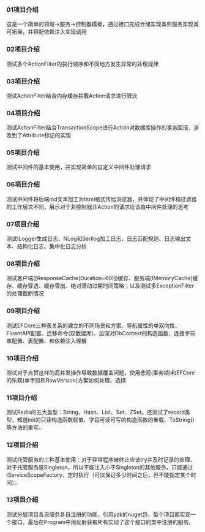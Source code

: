 ### 01项目介绍
这是一个简单的领域->服务->控制器模板，通过接口完成仓储实现类和服务实现类可拓展，并搭配依赖注入实现调用

### 02项目介绍
测试多个ActionFilter的执行顺序和不同地方发生异常的处理规律

### 03项目介绍
测试ActionFilter结合内存缓存拦截Action请求进行限流

### 04项目介绍
测试ActionFilter结合TransactionScope进行Action对数据库操作的事务回滚、涉及到了Attribute标记的实现

### 05项目介绍
测试中间件的基本使用，并实现简单的自定义中间件处理请求

### 06项目介绍
测试中间件将后端md文本加工为html格式传给浏览器，并体现了中间件和过滤器的工作层次不同，展示对于非控制器非Action的请求应该由中间件处理的思考

### 07项目介绍
测试ILogger生成日志、NLog和Serilog加工日志、日志匹配规则、日志输出文本、结构化日志、集中化日志分析

### 08项目介绍
测试客户端([ResponseCache(Duration=60)])缓存、服务端(IMemoryCache)缓存、缓存穿透、缓存雪崩、绝对滑动过期时间策略；以及测试多ExceptionFilter的处理截断情况

### 09项目介绍
测试EFCore三种表关系的建立的不同场景和方案、导航属性的单双向性、FluentAPI配置、迁移命令(双数据库)、加深对DbContext的构造函数、连接字符串配置、表配置、和依赖注入理解

### 10项目介绍
测试对于点赞这样的高并发操作导致数据覆盖问题，使用悲观(事务锁)和EFCore的乐观(单字段和RowVersion)方案如何处理、选择

### 11项目介绍
测试Redis的五大类型：String、Hash、List、Set、ZSet。还测试了record类型，知道init的只读构造函数赋值、字段可读可写的构造函数的重载、ToString()等方法的重写。

### 12项目介绍
测试托管服务的三种基本使用：对于异常程序被终止应该try并及时记录的处理、对于托管服务是Singleton，所以不能注入小于Singleton的其他服务，只能通过IServiceScopeFactory、定时执行（可以保证多少时间之后，但不能指定某个时间）。

### 13项目介绍
测试分层项目各自服务各自注册的功能，引用yzk的nuget包，每个项目都实现一个接口，最后在Program中用反射获取所有实现了这个接口的类中注册的服务。

